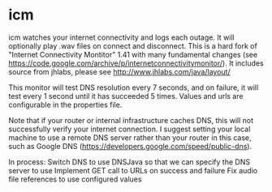 # icm
icm watches your internet connectivity and logs each outage. It will optionally play .wav files on connect and disconnect.
This is a hard fork of "Internet Connectivity Montitor" 1.41 with many fundamental changes (see https://code.google.com/archive/p/internetconnectivitymonitor/).
It includes source from jhlabs, please see http://www.jhlabs.com/java/layout/

This monitor will test DNS resolution every 7 seconds, and on failure, it will test every 1 second until it has succeeded 5 times. 
Values and urls are configurable in the properties file.

Note that if your router or internal infrastructure caches DNS, this will not successfully verify your internet connection. 
I suggest setting your local machine to use a remote DNS server rather than your router in this case, such as Google DNS (https://developers.google.com/speed/public-dns).

In process:
Switch DNS to use DNSJava so that we can specify the DNS server to use
Implement GET call to URLs on success and failure
Fix audio file references to use configured values
